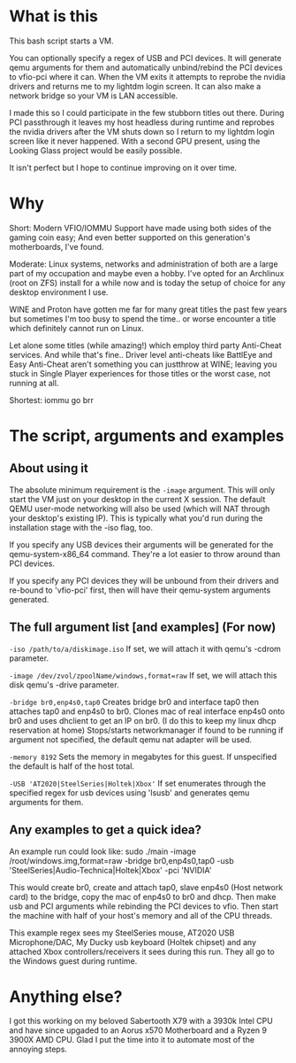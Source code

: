# What is this
This bash script starts a VM.

You can optionally specify a regex of USB and PCI devices. It will generate qemu arguments for them and automatically unbind/rebind the PCI devices to vfio-pci where it can. When the VM exits it attempts to reprobe the nvidia drivers and returns me to my lightdm login screen. It can also make a network bridge so your VM is LAN accessible.


I made this so I could participate in the few stubborn titles out there. During PCI passthrough it leaves my host headless during runtime and reprobes the nvidia drivers after the VM shuts down so I return to my lightdm login screen like it never happened. With a second GPU present, using the Looking Glass project would be easily possible.

It isn't perfect but I hope to continue improving on it over time.

# Why

Short: Modern VFIO/IOMMU Support have made using both sides of the gaming coin easy; And even better supported on this generation's motherboards, I've found.

Moderate:
Linux systems, networks and administration of both are a large part of my occupation and maybe even a hobby. I've opted for an Archlinux (root on ZFS) install for a while now and is today the setup of choice for any desktop environment I use.

WINE and Proton have gotten me far for many great titles the past few years but sometimes I'm too busy to spend the time.. or worse encounter a title which definitely cannot run on Linux.

Let alone some titles (while amazing!) which employ third party Anti-Cheat services. And while that's fine.. Driver level anti-cheats like BattlEye and Easy Anti-Cheat aren't something you can justthrow at WINE; leaving you stuck in Single Player experiences for those titles or the worst case, not running at all.

Shortest: iommu go brr

# The script, arguments and examples

## About using it

The absolute minimum requirement is the `-image` argument. This will only start the VM just on your desktop in the current X session. The default QEMU user-mode networking will also be used (which will NAT through your desktop's existing IP). This is typically what you'd run during the installation stage with the -iso flag, too.

If you specify any USB devices their arguments will be generated for the qemu-system-x86_64 command. They're a lot easier to throw around than PCI devices.

If you specify any PCI devices they will be unbound from their drivers and re-bound to 'vfio-pci' first, then will have their qemu-system arguments generated.

## The full argument list [and examples] (For now)

`-iso /path/to/a/diskimage.iso`
   If set, we will attach it with qemu's -cdrom parameter.

`-image /dev/zvol/zpoolName/windows,format=raw`
   If set, we will attach this disk qemu's -drive parameter.

`-bridge br0,enp4s0,tap0`
   Creates bridge br0 and interface tap0 then attaches tap0 and enp4s0 to br0.
   Clones mac of real interface enp4s0 onto br0 and uses dhclient to get an IP on br0. (I do this to keep my linux dhcp reservation at home)
   Stops/starts networkmanager if found to be running
   if argument not specified, the default qemu nat adapter will be used.
     
`-memory 8192`
   Sets the memory in megabytes for this guest. If unspecified the default is half of the host total.

`-USB 'AT2020|SteelSeries|Holtek|Xbox'`
   If set enumerates through the specified regex for usb devices using 'lsusb' and generates qemu arguments for them.

## Any examples to get a quick idea?

An example run could look like:
  sudo ./main -image /root/windows.img,format=raw -bridge br0,enp4s0,tap0 -usb 'SteelSeries|Audio-Technica|Holtek|Xbox' -pci 'NVIDIA'
  
  This would create br0, create and attach tap0, slave enp4s0 (Host network card) to the bridge, copy the mac of enp4s0 to br0 and dhcp. Then make usb and PCI arguments while rebinding the PCI devices to vfio. Then start the machine with half of your host's memory and all of the CPU threads.
  
  This example regex sees my SteelSeries mouse, AT2020 USB Microphone/DAC, My Ducky usb keyboard (Holtek chipset) and any attached Xbox controllers/receivers it sees during this run. They all go to the Windows guest during runtime.
  
# Anything else?

I got this working on my beloved Sabertooth X79 with a 3930k Intel CPU and have since upgaded to an Aorus x570 Motherboard and a Ryzen 9 3900X AMD CPU. Glad I put the time into it to automate most of the annoying steps.
